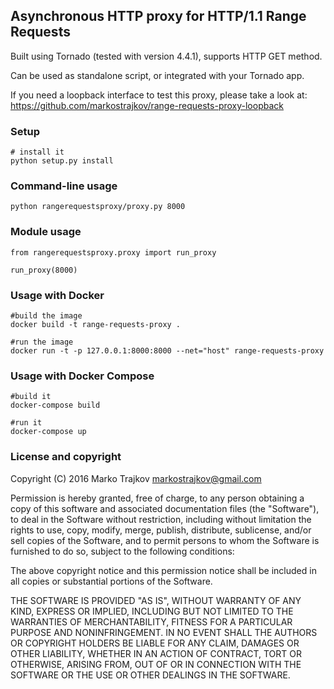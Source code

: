 ## Asynchronous HTTP proxy for HTTP/1.1 Range Requests

Built using Tornado (tested with version 4.4.1), supports HTTP GET method.

Can be used as standalone script, or integrated with your Tornado app.

If you need a loopback interface to test this proxy, please take a look at:
https://github.com/markostrajkov/range-requests-proxy-loopback


### Setup

    # install it
    python setup.py install

### Command-line usage

    python rangerequestsproxy/proxy.py 8000


### Module usage

    from rangerequestsproxy.proxy import run_proxy

    run_proxy(8000)

### Usage with Docker

    #build the image
    docker build -t range-requests-proxy .

    #run the image
    docker run -t -p 127.0.0.1:8000:8000 --net="host" range-requests-proxy

### Usage with Docker Compose

    #build it
    docker-compose build

    #run it
    docker-compose up


### License and copyright

Copyright (C) 2016 Marko Trajkov <markostrajkov@gmail.com>

Permission is hereby granted, free of charge, to any person obtaining a copy
of this software and associated documentation files (the "Software"), to deal
in the Software without restriction, including without limitation the rights
to use, copy, modify, merge, publish, distribute, sublicense, and/or sell
copies of the Software, and to permit persons to whom the Software is
furnished to do so, subject to the following conditions:

The above copyright notice and this permission notice shall be included in
all copies or substantial portions of the Software.

THE SOFTWARE IS PROVIDED "AS IS", WITHOUT WARRANTY OF ANY KIND, EXPRESS OR
IMPLIED, INCLUDING BUT NOT LIMITED TO THE WARRANTIES OF MERCHANTABILITY,
FITNESS FOR A PARTICULAR PURPOSE AND NONINFRINGEMENT. IN NO EVENT SHALL THE
AUTHORS OR COPYRIGHT HOLDERS BE LIABLE FOR ANY CLAIM, DAMAGES OR OTHER
LIABILITY, WHETHER IN AN ACTION OF CONTRACT, TORT OR OTHERWISE, ARISING FROM,
OUT OF OR IN CONNECTION WITH THE SOFTWARE OR THE USE OR OTHER DEALINGS IN
THE SOFTWARE.
